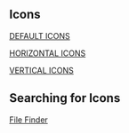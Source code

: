 Icons
---

   [DEFAULT ICONS](https://github.com/sodasoba1/NX-Custom-Game-Icons-Horizontal/tree/main/Default)
   
   [HORIZONTAL ICONS](https://github.com/sodasoba1/NX-Custom-Game-Icons-Horizontal/tree/main/Horizontal)
   
   [VERTICAL ICONS](https://github.com/sodasoba1/NSW-Custom-Game-Icons/tree/main/Vertical)

Searching for Icons
---

   [File Finder](https://github.com/sodasoba1/NSW-Custom-Game-Icons/find/main)